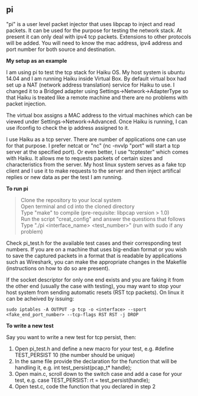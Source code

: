 ## pi

"pi" is a user level packet injector that uses libpcap to inject and read packets. It can be used for the purpose for testing the network stack. At present it can only deal with ipv4 tcp packets. Extensions to other protocols will be added. You will need to know the mac address, ipv4 address and port number for both source and destination.

**My setup as an example**

I am using pi to test the tcp stack for Haiku OS. My host system is ubuntu 14.04 and I am running Haiku inside Virtual Box. By default virtual box had set up a NAT (network address translation) service for Haiku to use. I changed it to a Bridged adapter using Settings->Network->AdapterType so that Haiku is treated like a remote machine and there are no problems with packet injection.

The virtual box assigns a MAC address to the virtual machines which can be viewed under Settings->Network->Advanced. Once Haiku is running, I can use ifconfig to check the ip address assigned to it.

I use Haiku as a tcp server. There are number of applications one can use for that purpose. I prefer netcat or "nc" (nc -nvvlp "port" will start a tcp server at the specified port). Or even better, I use "tcptester" which comes with Haiku. It allows me to requests packets of certain sizes and characteristics from the server. My host linux system serves as a fake tcp client and I use it to make requests to the server and then inject artifical replies or new data as per the test I am running.

**To run pi**
>Clone the repository to your local system  
>Open terminal and cd into the cloned directory  
>Type "make" to compile (pre-requisite: libpcap version > 1.0)  
>Run the script "creat_config" and answer the questions that follows  
>Type "./pi <interface_name> <test_number>" (run with sudo if any problem)  

Check pi_test.h for the available test cases and their corresponding test numbers.
If you are on a machine that uses big-endian format or you wish to save the captured packets in a format that is readable by applications such as Wireshark, you can make the appropriate changes in the Makefile (instructions on how to do so are present).

If the socket descriptor for only one end exists and you are faking it from the other end (usually the case with testing), you may want to stop your host system from sending automatic resets (RST tcp packets). On linux it can be acheived by issuing:

`sudo iptables -A OUTPUT -p tcp -o <interface> --sport <fake_end_port_number> --tcp-flags RST RST -j DROP`

**To write a new test**

Say you want to write a new test for tcp persist, then:
1. Open pi_test.h and define a new macro for your test, e.g. #define TEST_PERSIST 10 (the number should be unique)
2. In the same file provide the declaration for the function that will be handling it, e.g. int test_persist(pcap_t* handle);
3. Open main.c, scroll down to the switch case and add a case for your test, e.g. case TEST_PERSIST: rt = test_persist(handle);
4. Open test.c, code the function that you declared in step 2
